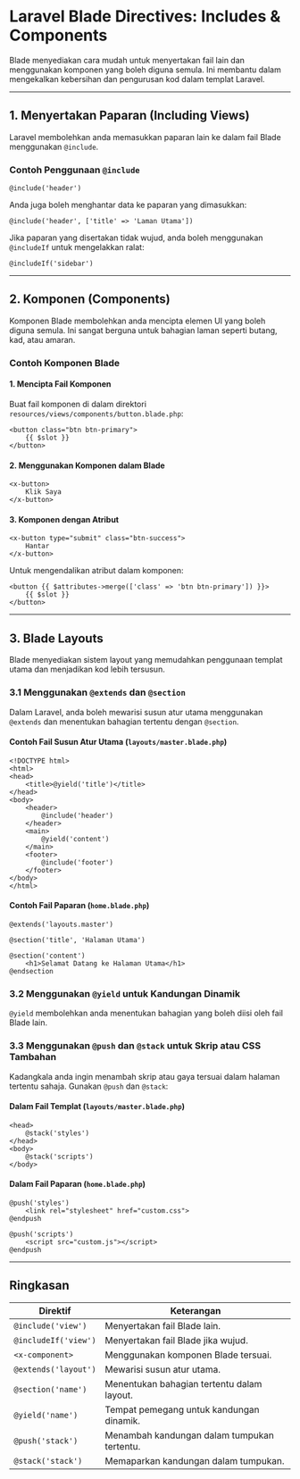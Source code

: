 # **Laravel Blade Directives: Includes & Components**
Blade menyediakan cara mudah untuk menyertakan fail lain dan menggunakan komponen yang boleh diguna semula. Ini membantu dalam mengekalkan kebersihan dan pengurusan kod dalam templat Laravel.

---

## **1. Menyertakan Paparan (Including Views)**

Laravel membolehkan anda memasukkan paparan lain ke dalam fail Blade menggunakan `@include`.

### **Contoh Penggunaan `@include`**
```blade
@include('header')
```

Anda juga boleh menghantar data ke paparan yang dimasukkan:
```blade
@include('header', ['title' => 'Laman Utama'])
```

Jika paparan yang disertakan tidak wujud, anda boleh menggunakan `@includeIf` untuk mengelakkan ralat:
```blade
@includeIf('sidebar')
```

---

## **2. Komponen (Components)**

Komponen Blade membolehkan anda mencipta elemen UI yang boleh diguna semula. Ini sangat berguna untuk bahagian laman seperti butang, kad, atau amaran.

### **Contoh Komponen Blade**
#### **1. Mencipta Fail Komponen**
Buat fail komponen di dalam direktori `resources/views/components/button.blade.php`:
```blade
<button class="btn btn-primary">
    {{ $slot }}
</button>
```

#### **2. Menggunakan Komponen dalam Blade**
```blade
<x-button>
    Klik Saya
</x-button>
```

#### **3. Komponen dengan Atribut**
```blade
<x-button type="submit" class="btn-success">
    Hantar
</x-button>
```

Untuk mengendalikan atribut dalam komponen:
```blade
<button {{ $attributes->merge(['class' => 'btn btn-primary']) }}>
    {{ $slot }}
</button>
```

---

## **3. Blade Layouts**

Blade menyediakan sistem layout yang memudahkan penggunaan templat utama dan menjadikan kod lebih tersusun.

### **3.1 Menggunakan `@extends` dan `@section`**
Dalam Laravel, anda boleh mewarisi susun atur utama menggunakan `@extends` dan menentukan bahagian tertentu dengan `@section`.

#### **Contoh Fail Susun Atur Utama (`layouts/master.blade.php`)**
```blade
<!DOCTYPE html>
<html>
<head>
    <title>@yield('title')</title>
</head>
<body>
    <header>
        @include('header')
    </header>
    <main>
        @yield('content')
    </main>
    <footer>
        @include('footer')
    </footer>
</body>
</html>
```

#### **Contoh Fail Paparan (`home.blade.php`)**
```blade
@extends('layouts.master')

@section('title', 'Halaman Utama')

@section('content')
    <h1>Selamat Datang ke Halaman Utama</h1>
@endsection
```

### **3.2 Menggunakan `@yield` untuk Kandungan Dinamik**
`@yield` membolehkan anda menentukan bahagian yang boleh diisi oleh fail Blade lain.

### **3.3 Menggunakan `@push` dan `@stack` untuk Skrip atau CSS Tambahan**
Kadangkala anda ingin menambah skrip atau gaya tersuai dalam halaman tertentu sahaja. Gunakan `@push` dan `@stack`:

#### **Dalam Fail Templat (`layouts/master.blade.php`)**
```blade
<head>
    @stack('styles')
</head>
<body>
    @stack('scripts')
</body>
```

#### **Dalam Fail Paparan (`home.blade.php`)**
```blade
@push('styles')
    <link rel="stylesheet" href="custom.css">
@endpush

@push('scripts')
    <script src="custom.js"></script>
@endpush
```

---

## **Ringkasan**
| Direktif | Keterangan |
|-----------|------------|
| `@include('view')` | Menyertakan fail Blade lain. |
| `@includeIf('view')` | Menyertakan fail Blade jika wujud. |
| `<x-component>` | Menggunakan komponen Blade tersuai. |
| `@extends('layout')` | Mewarisi susun atur utama. |
| `@section('name')` | Menentukan bahagian tertentu dalam layout. |
| `@yield('name')` | Tempat pemegang untuk kandungan dinamik. |
| `@push('stack')` | Menambah kandungan dalam tumpukan tertentu. |
| `@stack('stack')` | Memaparkan kandungan dalam tumpukan. |
